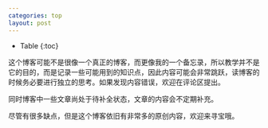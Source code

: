 ```yaml
---
categories: top
layout: post
---
```


- Table
{:toc}

这个博客可能不是很像一个真正的博客，而更像我的一个备忘录，所以教学并不是它的目的，而是记录一些可能用到的知识点，因此内容可能会非常跳跃，读博客的时候务必要进行独立的思考。如果发现内容错误，欢迎在评论区提出。

同时博客中一些文章尚处于待补全状态，文章的内容会不定期补充。

尽管有很多缺点，但是这个博客依旧有非常多的原创内容，欢迎来寻宝哦。